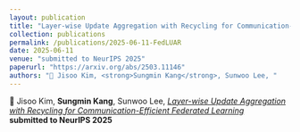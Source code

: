 ```yaml
---
layout: publication
title: "Layer-wise Update Aggregation with Recycling for Communication-Efficient Federated Learning"
collection: publications
permalink: /publications/2025-06-11-FedLUAR
date: 2025-06-11
venue: "submitted to NeurIPS 2025"
paperurl: "https://arxiv.org/abs/2503.11146"
authors: "📄 Jisoo Kim, <strong>Sungmin Kang</strong>, Sunwoo Lee, "
---
```


📄 Jisoo Kim, <strong>Sungmin Kang</strong>, Sunwoo Lee, 
*[_Layer-wise Update Aggregation with Recycling for Communication-Efficient Federated Learning_](https://arxiv.org/abs/2503.11146)*  
**submitted to NeurIPS 2025**
